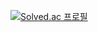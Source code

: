 [![Solved.ac 프로필](http://mazassumnida.wtf/api/v2/generate_badge?boj=wlghks05)](https://solved.ac/wlghks05)
<!--
**GeeHwanee/GeeHwanee** is a ✨ _special_ ✨ repository because its `README.md` (this file) appears on your GitHub profile.

Here are some ideas to get you started:

- 🔭 I’m currently working on ...
- 🌱 I’m currently learning ...
- 👯 I’m looking to collaborate on ...
- 🤔 I’m looking for help with ...
- 💬 Ask me about ...
- 📫 How to reach me: ...
- 😄 Pronouns: ...
- ⚡ Fun fact: ...
-->
